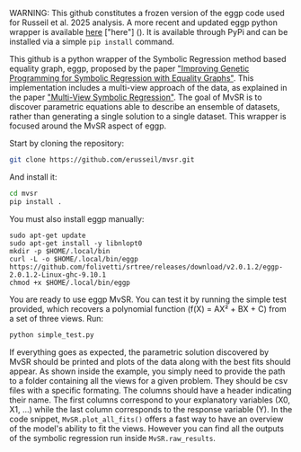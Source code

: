 WARNING: This github constitutes a frozen version of the eggp code used for Russeil et al. 2025 analysis. A more recent and updated eggp python wrapper is available [here](https://github.com/folivetti/pyeggp)
["here"] (). It is available through PyPi and can be installed via a simple ```pip install``` command.

This github is a python wrapper of the Symbolic Regression method based equality graph, eggp, proposed by the paper ["Improving Genetic Programming for Symbolic Regression with Equality Graphs"](https://arxiv.org/abs/2501.17848). This implementation includes a multi-view approach of the data, as explained in the paper ["Multi-View Symbolic Regression"](https://arxiv.org/abs/2402.04298). The goal of MvSR is to discover parametric equations able to describe an ensemble of datasets, rather than generating a single solution to a single dataset. This wrapper is focused around the MvSR aspect of eggp.


Start by cloning the repository:

```sh
git clone https://github.com/erusseil/mvsr.git
```

And install it:
```sh
cd mvsr
pip install .
```
You must also install eggp manually:
```
sudo apt-get update
sudo apt-get install -y libnlopt0
mkdir -p $HOME/.local/bin
curl -L -o $HOME/.local/bin/eggp https://github.com/folivetti/srtree/releases/download/v2.0.1.2/eggp-2.0.1.2-Linux-ghc-9.10.1
chmod +x $HOME/.local/bin/eggp
```

You are ready to use eggp MvSR. 
You can test it by running the simple test provided, which recovers a polynomial function (f(X) = AX² + BX + C) from a set of three views. Run:


```sh
python simple_test.py
```

If everything goes as expected, the parametric solution discovered by MvSR should be printed and plots of the data along with the best fits should appear. 
As shown inside the example, you simply need to provide the path to a folder containing all the views for a given problem. They should be csv files with a specific formating. The columns should have a header indicating their name. The first columns correspond to your explanatory variables (X0, X1, ...) while the last column corresponds to the response variable (Y). In the code snippet, ```MvSR.plot_all_fits()``` offers a fast way to have an overview of the model's ability to fit the views. However you can find all the outputs of the symbolic regression run inside `MvSR.raw_results`.

